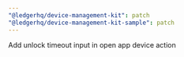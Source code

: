 ```yaml
---
"@ledgerhq/device-management-kit": patch
"@ledgerhq/device-management-kit-sample": patch
---
```


Add unlock timeout input in open app device action
